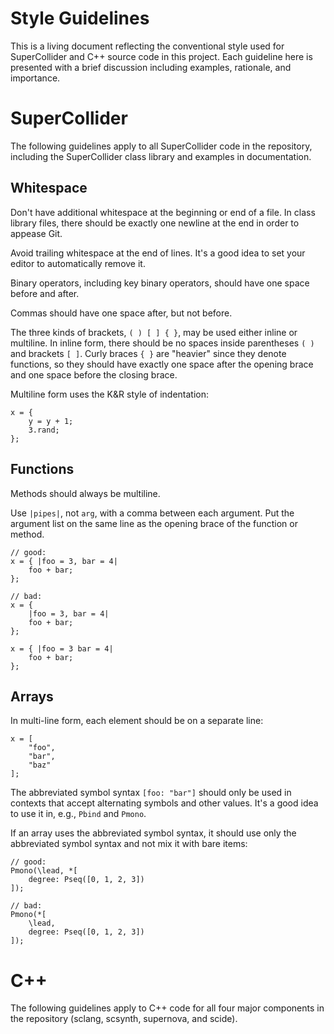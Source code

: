 Style Guidelines
================

This is a living document reflecting the conventional style used for SuperCollider and C++ source code in this project. Each guideline here is presented with a brief discussion including examples, rationale, and importance.

SuperCollider
=============

The following guidelines apply to all SuperCollider code in the repository, including the SuperCollider class library and examples in documentation.

Whitespace
----------

Don't have additional whitespace at the beginning or end of a file. In class library files, there should be exactly one newline at the end in order to appease Git.

Avoid trailing whitespace at the end of lines. It's a good idea to set your editor to automatically remove it.

Binary operators, including key binary operators, should have one space before and after.

Commas should have one space after, but not before.

The three kinds of brackets, `( ) [ ] { }`, may be used either inline or multiline. In inline form, there should be no spaces inside parentheses `( )` and brackets `[ ]`. Curly braces `{ }` are "heavier" since they denote functions, so they should have exactly one space after the opening brace and one space before the closing brace.

Multiline form uses the K&R style of indentation:

```supercollider
x = {
    y = y + 1;
    3.rand;
};
```

Functions
---------

Methods should always be multiline.

Use `|pipes|`, not `arg`, with a comma between each argument. Put the argument list on the same line as the opening brace of the function or method.

```supercollider
// good:
x = { |foo = 3, bar = 4|
    foo + bar;
};

// bad:
x = {
    |foo = 3, bar = 4|
    foo + bar;
};

x = { |foo = 3 bar = 4|
    foo + bar;
};
```

Arrays
------

In multi-line form, each element should be on a separate line:

```supercollider
x = [
    "foo",
    "bar",
    "baz"
];
```

The abbreviated symbol syntax `[foo: "bar"]` should only be used in contexts that accept alternating symbols and other values. It's a good idea to use it in, e.g., `Pbind` and `Pmono`.

If an array uses the abbreviated symbol syntax, it should use only the abbreviated symbol syntax and not mix it with bare items:

```supercollider
// good:
Pmono(\lead, *[
    degree: Pseq([0, 1, 2, 3])
]);

// bad:
Pmono(*[
    \lead,
    degree: Pseq([0, 1, 2, 3])
]);
```

C++
===

The following guidelines apply to C++ code for all four major components in the repository (sclang, scsynth, supernova, and scide).